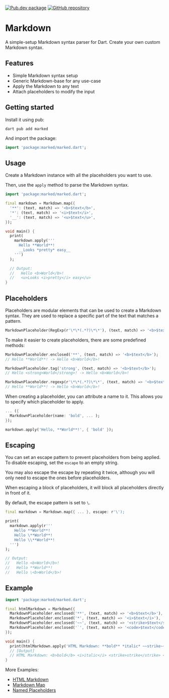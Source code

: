 [![Pub.dev package](https://img.shields.io/badge/pub.dev-marked-blue)](https://pub.dev/packages/marked)
[![GitHub repository](https://img.shields.io/badge/GitHub-Markdown--dart-blue?logo=github)](https://github.com/DrafaKiller/Markdown-dart)

# Markdown

A simple-setup Markdown syntax parser for Dart.
Create your own custom Markdown syntax.

## Features

* Simple Markdown syntax setup
* Generic Markdown-base for any use-case
* Apply the Markdown to any text
* Attach placeholders to modify the input

## Getting started

Install it using pub:
```
dart pub add marked
```

And import the package:
```dart
import 'package:marked/marked.dart';
```

## Usage

Create a Markdown instance with all the placeholders you want to use.

Then, use the `apply` method to parse the Markdown syntax.

```dart
import 'package:marked/marked.dart';

final markdown = Markdown.map({
  '**': (text, match) => '<b>$text</b>',
  '*': (text, match) => '<i>$text</i>',
  '__': (text, match) => '<u>$text</u>',
});

void main() {
  print(
    markdown.apply('''
      Hello **World**!
      __Looks *pretty* easy__
    ''')
  );

  // Output:
  //   Hello <b>World</b>!
  //   <u>Looks <i>pretty</i> easy</u>
}
```

## Placeholders

Placeholders are modular elements that can be used to create a Markdown syntax.
They are used to replace a specific part of the text that matches a pattern.

```dart
MarkdownPlaceholder(RegExp(r'\*\*(.*?)\*\*'), (text, match) => '<b>$text</b>');
```

To make it easier to create placeholders, there are some predefined methods:

```dart
MarkdownPlaceholder.enclosed('**', (text, match) => '<b>$text</b>');
// Hello **World**! -> Hello <b>World</b>!

MarkdownPlaceholder.tag('strong', (text, match) => '<b>$text</b>');
// Hello <strong>World</strong>! -> Hello <b>World</b>!

MarkdownPlaceholder.regexp(r'\*\*(.*?)\*\*', (text, match) => '<b>$text</b>');
// Hello **World**! -> Hello <b>World</b>!
```

When creating a placeholder, you can attribute a name to it. This allows you to specify which placeholder to apply.
```dart
... ({
  MarkdownPlaceholder(name: 'bold', ... );
});

markdown.apply('Hello, **World**!', { 'bold' });
```

## Escaping

You can set an escape pattern to prevent placeholders from being applied.
To disable escaping, set the `escape` to an empty string.

You may also escape the escape by repeating it twice, although you will only need to escape the ones before placeholders.

When escaping a block of placeholders, it will block all placeholders directly in front of it.

By default, the escape pattern is set to `\`.

```dart
final markdown = Markdown.map({ ... }, escape: r'\');

print(
  markdown.apply(r'''
    Hello **World**!
    Hello \**World**!
    Hello \\**World**!
  ''')
);

// Output:
//   Hello <b>World</b>!
//   Hello **World**!
//   Hello \<b>World</b>!
```

## Example

```dart
import 'package:marked/marked.dart';

final htmlMarkdown = Markdown({
  MarkdownPlaceholder.enclosed('**', (text, match) => '<b>$text</b>'),
  MarkdownPlaceholder.enclosed('*', (text, match) => '<i>$text</i>'),
  MarkdownPlaceholder.enclosed('~~', (text, match) => '<strike>$text</strike>'),
  MarkdownPlaceholder.enclosed('`', (text, match) => '<code>$text</code>'),
});

void main() {
  print(htmlMarkdown.apply('HTML Markdown: **bold** *italic* ~~strike~~ `code`'));
  // [Output]
  // HTML Markdown: <b>bold</b> <i>italic</i> <strike>strike</strike> <code>code</code>
}
```

More Examples:
* [HTML Markdown](https://pub.dev/packages/marked/example)
* [Markdown Map](https://github.com/DrafaKiller/Markdown-dart/blob/main/example/mapped.dart)
* [Named Placeholders](https://github.com/DrafaKiller/Markdown-dart/blob/main/example/named.dart)
